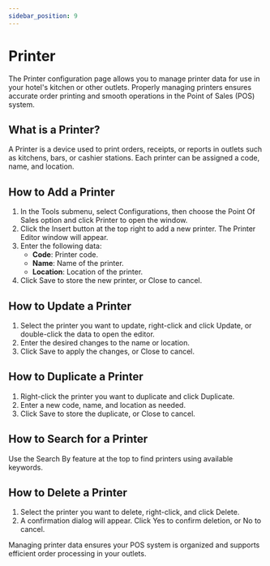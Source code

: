```yaml
---
sidebar_position: 9
---
```


# Printer

The Printer configuration page allows you to manage printer data for use in your hotel's kitchen or other outlets. Properly managing printers ensures accurate order printing and smooth operations in the Point of Sales (POS) system.

## What is a Printer?

A Printer is a device used to print orders, receipts, or reports in outlets such as kitchens, bars, or cashier stations. Each printer can be assigned a code, name, and location.

## How to Add a Printer

1. In the Tools submenu, select Configurations, then choose the Point Of Sales option and click Printer to open the window.
2. Click the Insert button at the top right to add a new printer. The Printer Editor window will appear.
3. Enter the following data:
   - **Code**: Printer code.
   - **Name**: Name of the printer.
   - **Location**: Location of the printer.
4. Click Save to store the new printer, or Close to cancel.

## How to Update a Printer

1. Select the printer you want to update, right-click and click Update, or double-click the data to open the editor.
2. Enter the desired changes to the name or location.
3. Click Save to apply the changes, or Close to cancel.

## How to Duplicate a Printer

1. Right-click the printer you want to duplicate and click Duplicate.
2. Enter a new code, name, and location as needed.
3. Click Save to store the duplicate, or Close to cancel.

## How to Search for a Printer

Use the Search By feature at the top to find printers using available keywords.

## How to Delete a Printer

1. Select the printer you want to delete, right-click, and click Delete.
2. A confirmation dialog will appear. Click Yes to confirm deletion, or No to cancel.

Managing printer data ensures your POS system is organized and supports efficient order processing in your outlets.
